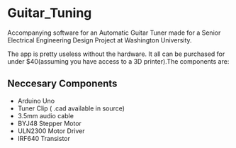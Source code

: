 # Guitar_Tuning
Accompanying software for an Automatic Guitar Tuner made for a Senior Electrical Engineering Design Project at Washington University. 

The app is pretty useless without the hardware. It all can be purchased for under $40(assuming you have access to a 3D printer).The components are:

## Neccesary Components
* Arduino Uno
* Tuner Clip ( .cad available in source)
* 3.5mm audio cable
* BYJ48 Stepper Motor
* ULN2300 Motor Driver
* IRF640 Transistor

